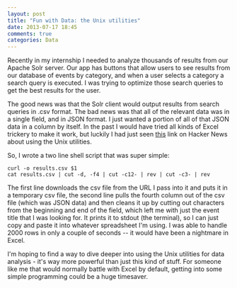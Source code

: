 ```yaml
---
layout: post
title: "Fun with Data: the Unix utilities"
date: 2013-07-17 18:45
comments: true
categories: Data
---
```

Recently in my internship I needed to analyze thousands of results from our Apache Solr server.  Our app has buttons that allow users to see results from our database of events by category, and when a user selects a category a search query is executed.  I was trying to optimize those search queries to get the best results for the user.

The good news was that the Solr client would output results from search queries in .csv format.  The bad news was that all of the relevant data was in a single field, and in JSON format.  I just wanted a portion of all of that JSON data in a column by itself.  In the past I would have tried all kinds of Excel trickery to make it work, but luckily I had just seen <a href = 'http://www.gregreda.com/2013/07/15/unix-commands-for-data-science/'>this</a> link on Hacker News about using the Unix utilities.  

So, I wrote a two line shell script that was super simple:

```
curl -o results.csv $1
cat results.csv | cut -d, -f4 | cut -c12- | rev | cut -c3- | rev
```

The first line downloads the csv file from the URL I pass into it and puts it in a temporary csv file, the second line pulls the fourth column out of the csv file (which was JSON data) and then cleans it up by cutting out characters from the beginning and end of the field, which left me with just the event title that I was looking for.  It prints it to stdout (the terminal), so I can just copy and paste it into whatever spreadsheet I'm using.  I was able to handle 2000 rows in only a couple of seconds -- it would have been a nightmare in Excel.

I'm hoping to find a way to dive deeper into using the Unix utilities for data analysis - it's way more powerful than just this kind of stuff.  For someone like me that would normally battle with Excel by default, getting into some simple programming could be a huge timesaver.